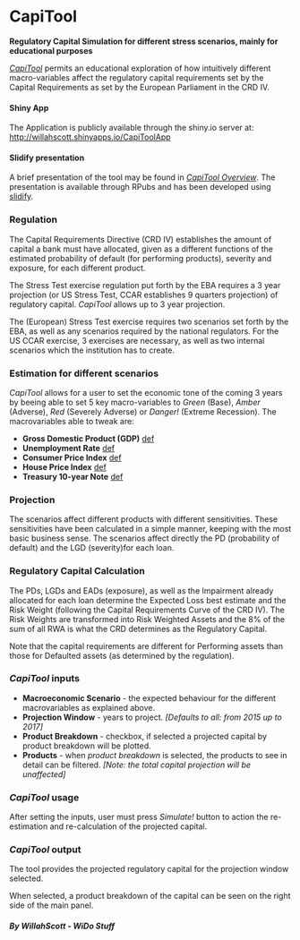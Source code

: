 # CapiTool

**Regulatory Capital Simulation for different stress scenarios, mainly for educational purposes**

[*CapiTool*][1] permits an educational exploration of how intuitively different macro-variables affect the regulatory capital requirements set by the Capital Requirements as set by the European Parliament in the CRD IV.

[1]: http://willahscott.shinyapps.io/CapiToolApp


#### Shiny App
The Application is publicly available through the shiny.io server at: http://willahscott.shinyapps.io/CapiToolApp


#### Slidify presentation
A brief presentation of the tool may be found in [*CapiTool Overview*](http://rpubs.com/WillahScott/capitool). The presentation is available through RPubs and has been developed using [slidify](http://github.com/ramnathv/slidify).


### Regulation
The Capital Requirements Directive (CRD IV) establishes the amount of capital a bank must have allocated, given as a different functions of the estimated probability of default (for performing products), severity and exposure, for each different product.

The Stress Test exercise regulation put forth by the EBA requires a 3 year projection (or US Stress Test, CCAR establishes 9 quarters projection) of regulatory capital. *CapiTool* allows up to 3 year projection.

The (European) Stress Test exercise requires two scenarios set forth by the EBA, as well as any scenarios required by the national regulators. For the US CCAR exercise, 3 exercises are necessary, as well as two internal scenarios which the institution has to create.


### Estimation for different scenarios
*CapiTool* allows for a user to set the economic tone of the coming 3 years by beeing able to set 5 key macro-variables to *Green* (Base), *Amber* (Adverse), *Red* (Severely Adverse) or *Danger!* (Extreme Recession). The macrovariables able to tweak are:  
 - **Gross Domestic Product (GDP)** [def](http://en.wikipedia.org/wiki/Gross_domestic_product)  
 - **Unemployment Rate** [def](http://en.wikipedia.org/wiki/Unemployment#United_States_Bureau_of_Labor_statistics)  
 - **Consumer Price Index** [def](http://en.wikipedia.org/wiki/Consumer_price_index)  
 - **House Price Index** [def](http://en.wikipedia.org/wiki/House_price_index)  
 - **Treasury 10-year Note** [def](http://en.wikipedia.org/wiki/United_States_Treasury_security#Treasury_note)  


### Projection
The scenarios affect different products with different sensitivities. These sensitivities have been calculated in a simple manner, keeping with the most basic business sense. The scenarios affect directly the PD (probability of default) and the LGD (severity)for each loan.

### Regulatory Capital Calculation
The PDs, LGDs and EADs (exposure), as well as the Impairment already allocated for each loan determine the Expected Loss best estimate and the Risk Weight (following the Capital Requirements Curve of the CRD IV). The Risk Weights are transformed into Risk Weighted Assets and the 8% of the sum of all RWA is what the CRD determines as the Regulatory Capital.

Note that the capital requirements are different for Performing assets than those for Defaulted assets (as determined by the regulation).


### *CapiTool* inputs
 - **Macroeconomic Scenario** - the expected behaviour for the different macrovariables as explained above.
 - **Projection Window** - years to project. *[Defaults to all: from 2015 up to 2017]*
 - **Product Breakdown** - checkbox, if selected a projected capital by product breakdown will be plotted.
 - **Products** - when *product breakdown* is selected, the products to see in detail can be filtered. *[Note: the total capital projection will be unaffected]*


### *CapiTool* usage
After setting the inputs, user must press *Simulate!* button to action the re-estimation and re-calculation of the projected capital.


### *CapiTool* output
The tool provides the projected regulatory capital for the projection window selected.

When selected, a product breakdown of the capital can be seen on the right side of the main panel.


##### By WillahScott - WiDo Stuff
